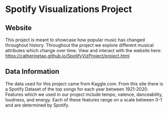 # Spotify Visualizations Project

## Website
This project is meant to showcase how popular music has changed throughout history.  Throughout the project we explore different musical attributes which change over time.  View and interact with the website here: https://catherinetao.github.io/SpotifyVizProject/project.html

## Data Information
The data used for this project came from Kaggle.com.  From this site there is a Spotify Dataset of the top songs for each year between 1921-2020.  Features which we used in our project include tempo, valence, danceability, loudness, and energy.  Each of these features range on a scale between 0-1 and are determined by Spotify.

